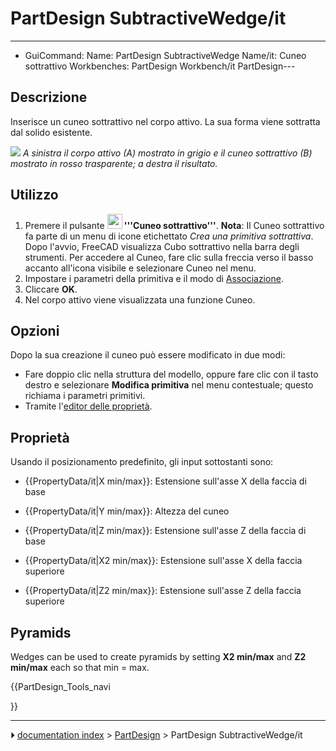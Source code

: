 # PartDesign SubtractiveWedge/it
---
- GuiCommand:   Name: PartDesign SubtractiveWedge   Name/it: Cuneo sottrattivo   Workbenches: PartDesign Workbench/it   PartDesign---


</div>

## Descrizione

Inserisce un cuneo sottrattivo nel corpo attivo. La sua forma viene sottratta dal solido esistente.

![](images/PartDesign_SubtractiveWedge_example.svg ) *A sinistra il corpo attivo (A) mostrato in grigio e il cuneo sottrattivo (B) mostrato in rosso trasparente; a destra il risultato.*

## Utilizzo


<div class="mw-translate-fuzzy">

1.  Premere il pulsante **<img src="images/PartDesign_SubtractiveWedge.png" width=24px> '''Cuneo sottrattivo'''**. **Nota**: Il Cuneo sottrattivo fa parte di un menu di icone etichettato *Crea una primitiva sottrattiva*. Dopo l\'avvio, FreeCAD visualizza Cubo sottrattivo nella barra degli strumenti. Per accedere al Cuneo, fare clic sulla freccia verso il basso accanto all\'icona visibile e selezionare Cuneo nel menu.
2.  Impostare i parametri della primitiva e il modo di [Associazione](Part_EditAttachment/it.md).
3.  Cliccare **OK**.
4.  Nel corpo attivo viene visualizzata una funzione Cuneo.


</div>

## Opzioni


<div class="mw-translate-fuzzy">

Dopo la sua creazione il cuneo può essere modificato in due modi:

-   Fare doppio clic nella struttura del modello, oppure fare clic con il tasto destro e selezionare **Modifica primitiva** nel menu contestuale; questo richiama i parametri primitivi.
-   Tramite l\'[editor delle proprietà](Property_editor/it.md).


</div>

## Proprietà

Usando il posizionamento predefinito, gli input sottostanti sono:

-    {{PropertyData/it|X min/max}}: Estensione sull\'asse X della faccia di base

-    {{PropertyData/it|Y min/max}}: Altezza del cuneo

-    {{PropertyData/it|Z min/max}}: Estensione sull\'asse Z della faccia di base

-    {{PropertyData/it|X2 min/max}}: Estensione sull\'asse X della faccia superiore

-    {{PropertyData/it|Z2 min/max}}: Estensione sull\'asse Z della faccia superiore

## Pyramids

Wedges can be used to create pyramids by setting **X2 min/max** and **Z2 min/max** each so that min = max.


<div class="mw-translate-fuzzy">





</div>


{{PartDesign_Tools_navi

}}



---
⏵ [documentation index](../README.md) > [PartDesign](PartDesign_Workbench.md) > PartDesign SubtractiveWedge/it
